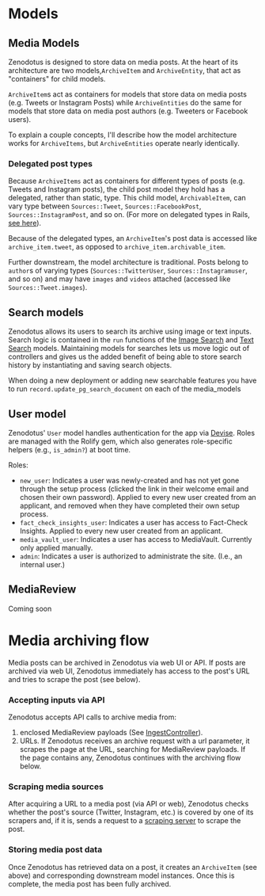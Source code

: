 # Models
## Media Models

Zenodotus is designed to store data on media posts. At the heart of its architecture are two models,`ArchiveItem` and `ArchiveEntity`, that act as "containers" for child models.

`ArchiveItem`s act as containers for models that store data on media posts (e.g. Tweets or Instagram Posts) while `ArchiveEntities` do the same for models that store data on media post authors (e.g. Tweeters or Facebook users).

To explain a couple concepts, I'll describe how the model architecture works for `ArchiveItems`, but `ArchiveEntities` operate nearly identically.

### Delegated post types
Because `ArchiveItems` act as containers for different types of posts (e.g. Tweets and Instagram posts), the child post model they hold has a delegated, rather than static, type. This child model, `ArchivableItem`, can vary type between `Sources::Tweet`, `Sources::FacebookPost`, `Sources::InstagramPost`, and so on.  (For more on delegated types in Rails, [see here](https://edgeapi.rubyonrails.org/classes/ActiveRecord/DelegatedType.html)).

Because of the delegated types, an `ArchiveItem`'s post data is accessed like `archive_item.tweet`, as opposed to `archive_item.archivable_item`.

Further downstream, the model architecture is traditional. Posts belong to `author`s of varying types (`Sources::TwitterUser`, `Sources::Instagramuser`, and so on) and may have `images` and `videos` attached (accessed like `Sources::Tweet.images`).


## Search models

Zenodotus allows its users to search its archive using image or text inputs. Search logic is contained in the `run` functions of the [Image Search](https://github.com/TechAndCheck/zenodotus/blob/master/app/models/image_search.rb) and [Text Search](https://github.com/TechAndCheck/zenodotus/blob/master/app/models/text_search.rb) models. Maintaining models for searches lets us move logic out of controllers and gives us the added benefit of being able to store search history by instantiating and saving search objects.

When doing a new deployment or adding new searchable features you have to run `record.update_pg_search_document` on each of the
media_models

## User model

Zenodotus' `User` model handles authentication for the app via [Devise](https://github.com/heartcombo/devise). Roles are managed with the Rolify gem, which also generates role-specific helpers (e.g., `is_admin?`) at boot time.

Roles:

- `new_user`: Indicates a user was newly-created and has not yet gone through the setup process (clicked the link in their welcome email and chosen their own password). Applied to every new user created from an applicant, and removed when they have completed their own setup process.
- `fact_check_insights_user`: Indicates a user has access to Fact-Check Insights. Applied to every new user created from an applicant.
- `media_vault_user`: Indicates a user has access to MediaVault. Currently only applied manually.
- `admin`: Indicates a user is authorized to administrate the site. (I.e., an internal user.)

## MediaReview
Coming soon

# Media archiving flow

Media posts can be archived in Zenodotus via web UI or API. If posts are archived via web UI, Zenodotus immediately has access to the post's URL and tries to scrape the post (see below).

### Accepting inputs via API

Zenodotus accepts API calls to archive media from:
1. enclosed MediaReview payloads (See [IngestController](https://github.com/techandcheck/hypatia)).
2. URLs. If Zenodotus receives an archive request with a url parameter, it scrapes the page at the URL, searching for MediaReview payloads. If the page contains any, Zenodotus continues with the archiving flow below.

### Scraping media sources

After acquiring a URL to a media post (via API or web), Zenodotus checks whether the post's source (Twitter, Instagram, etc.) is covered by one of its scrapers and, if it is, sends a request to a [scraping server](https://github.com/techandcheck/hypatia) to scrape the post.

### Storing media post data

Once Zenodotus has retrieved data on a post, it creates an `ArchiveItem` (see above) and corresponding downstream model instances. Once this is complete, the media post has been fully archived.
